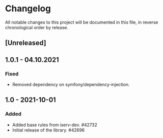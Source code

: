 # Changelog

All notable changes to this project will be documented in this file, in reverse chronological order by release.

## [Unreleased]

## 1.0.1 - 04.10.2021

### Fixed

- Removed dependency on symfony/dependency-injection.

## 1.0 - 2021-10-01

### Added

- Added base rules from iserv-dev. #42732
- Initial release of the library. #42696

